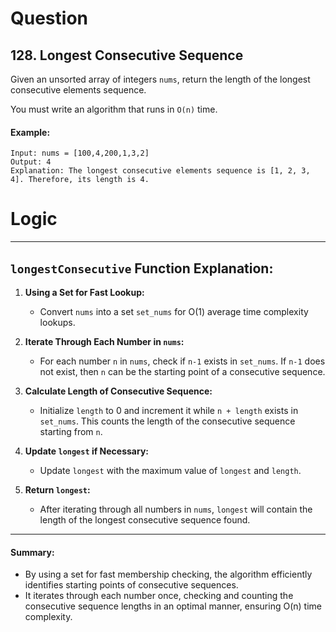 # Question
## 128. Longest Consecutive Sequence

Given an unsorted array of integers `nums`, return the length of the longest consecutive elements sequence.

You must write an algorithm that runs in `O(n)` time.

#### Example:
```
Input: nums = [100,4,200,1,3,2]
Output: 4
Explanation: The longest consecutive elements sequence is [1, 2, 3, 4]. Therefore, its length is 4.
```

# Logic
---

## `longestConsecutive` Function Explanation:

1. **Using a Set for Fast Lookup:**
   - Convert `nums` into a set `set_nums` for O(1) average time complexity lookups.

2. **Iterate Through Each Number in `nums`:**
   - For each number `n` in `nums`, check if `n-1` exists in `set_nums`. If `n-1` does not exist, then `n` can be the starting point of a consecutive sequence.

3. **Calculate Length of Consecutive Sequence:**
   - Initialize `length` to 0 and increment it while `n + length` exists in `set_nums`. This counts the length of the consecutive sequence starting from `n`.

4. **Update `longest` if Necessary:**
   - Update `longest` with the maximum value of `longest` and `length`.

5. **Return `longest`:**
   - After iterating through all numbers in `nums`, `longest` will contain the length of the longest consecutive sequence found.

---

#### Summary:

- By using a set for fast membership checking, the algorithm efficiently identifies starting points of consecutive sequences.
- It iterates through each number once, checking and counting the consecutive sequence lengths in an optimal manner, ensuring O(n) time complexity.